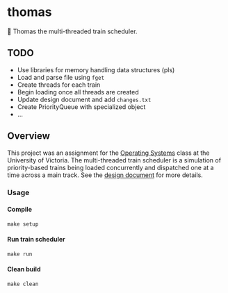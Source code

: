 # thomas
:train: Thomas the multi-threaded train scheduler.

## TODO
+ Use libraries for memory handling data structures (pls)
+ Load and parse file using `fget`
+ Create threads for each train
+ Begin loading once all threads are created
+ Update design document and add `changes.txt`
+ Create PriorityQueue with specialized object
+ ...

## Overview
This project was an assignment for the [Operating Systems](https://github.com/williamgrosset/thomas/blob/master/csc360_p2.pdf) class at the University of Victoria. The multi-threaded train scheduler is a simulation of priority-based trains being loaded concurrently and dispatched one at a time across a main track. See the [design document](https://github.com/williamgrosset/thomas/blob/master/csc360_p2_solutions.pdf) for more details.

### Usage
#### Compile
```
make setup
```

#### Run train scheduler
```
make run
```

#### Clean build
```
make clean
```
